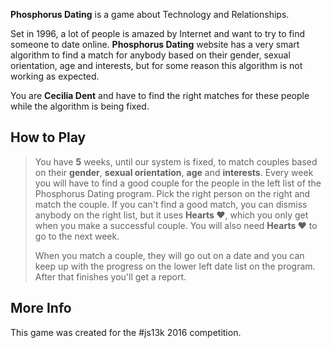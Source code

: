 **Phosphorus Dating** is a game about Technology and Relationships.

Set in 1996, a lot of people is amazed by Internet and want to try to find someone to date online. **Phosphorus Dating** website has a very smart algorithm to find a match for anybody based on their gender, sexual orientation, age and interests, but for some reason this algorithm is not working as expected.

You are **Cecilia Dent** and have to find the right matches for these people while the algorithm is being fixed.

## How to Play
> You have **5** weeks, until our system is fixed, to match couples based on
> their **gender**, **sexual orientation**, **age** and **interests**. Every week you
> will have to find a good couple for the people in the left list of the
> Phosphorus Dating program. Pick the right person on the right and
> match the couple. If you can't find a good match, you can dismiss
> anybody on the right list, but it uses **Hearts ❤**, which you only get
> when you make a successful couple. You will also need **Hearts ❤** to go
> to the next week.
> 
> When you match a couple, they will go out on a date and you can keep
> up with the progress on the lower left date list on the program. After
> that finishes you'll get a report.

## More Info
This game was created for the #js13k 2016 competition.